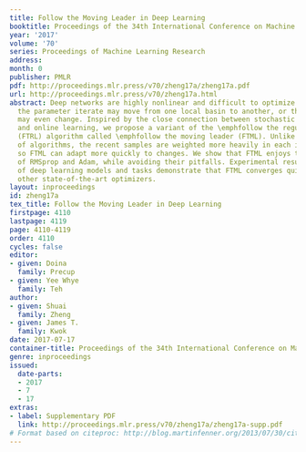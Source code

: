 ```yaml
---
title: Follow the Moving Leader in Deep Learning
booktitle: Proceedings of the 34th International Conference on Machine Learning
year: '2017'
volume: '70'
series: Proceedings of Machine Learning Research
address: 
month: 0
publisher: PMLR
pdf: http://proceedings.mlr.press/v70/zheng17a/zheng17a.pdf
url: http://proceedings.mlr.press/v70/zheng17a.html
abstract: Deep networks are highly nonlinear and difficult to optimize. During training,
  the parameter iterate may move from one local basin to another, or the data distribution
  may even change. Inspired by the close connection between stochastic optimization
  and online learning, we propose a variant of the \emphfollow the regularized leader
  (FTRL) algorithm called \emphfollow the moving leader (FTML). Unlike the FTRL family
  of algorithms, the recent samples are weighted more heavily in each iteration and
  so FTML can adapt more quickly to changes. We show that FTML enjoys the nice properties
  of RMSprop and Adam, while avoiding their pitfalls. Experimental results on a number
  of deep learning models and tasks demonstrate that FTML converges quickly, and outperforms
  other state-of-the-art optimizers.
layout: inproceedings
id: zheng17a
tex_title: Follow the Moving Leader in Deep Learning
firstpage: 4110
lastpage: 4119
page: 4110-4119
order: 4110
cycles: false
editor:
- given: Doina
  family: Precup
- given: Yee Whye
  family: Teh
author:
- given: Shuai
  family: Zheng
- given: James T.
  family: Kwok
date: 2017-07-17
container-title: Proceedings of the 34th International Conference on Machine Learning
genre: inproceedings
issued:
  date-parts:
  - 2017
  - 7
  - 17
extras:
- label: Supplementary PDF
  link: http://proceedings.mlr.press/v70/zheng17a/zheng17a-supp.pdf
# Format based on citeproc: http://blog.martinfenner.org/2013/07/30/citeproc-yaml-for-bibliographies/
---
```

